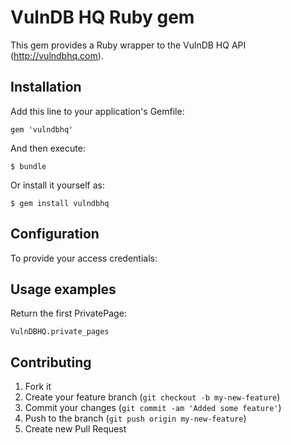# VulnDB HQ Ruby gem

This gem provides a Ruby wrapper to the VulnDB HQ API (http://vulndbhq.com).


## Installation

Add this line to your application's Gemfile:

    gem 'vulndbhq'

And then execute:

    $ bundle

Or install it yourself as:

    $ gem install vulndbhq


## Configuration

To provide your access credentials:



## Usage examples

Return the first PrivatePage:

    VulnDBHQ.private_pages


## Contributing

1. Fork it
2. Create your feature branch (`git checkout -b my-new-feature`)
3. Commit your changes (`git commit -am 'Added some feature'`)
4. Push to the branch (`git push origin my-new-feature`)
5. Create new Pull Request
